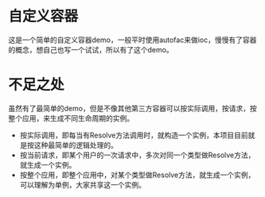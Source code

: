 # 自定义容器
这是一个简单的自定义容器demo，一般平时使用autofac来做ioc，慢慢有了容器的概念，想自己也写一个试试，所以有了这个demo。

# 不足之处
虽然有了最简单的demo，但是不像其他第三方容器可以按实际调用，按请求，按整个应用，来生成不同生命周期的实例。
* 按实际调用，即每当有Resolve方法调用时，就构造一个实例，本项目目前就是按这种最简单的逻辑处理的。
* 按当前请求，即某个用户的一次请求中，多次对同一个类型做Resolve方法，就生成一个实例。
* 按整个应用，即整个应用中，对某个类型做Resolve方法，就生成一个实例，可以理解为单例，大家共享这一个实例。
